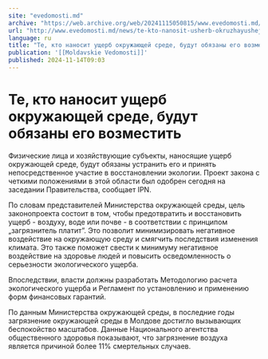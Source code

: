 ```yaml
---
site: "evedomosti.md"
archive: "https://web.archive.org/web/20241115050815/www.evedomosti.md/news/te-kto-nanosit-usherb-okruzhayushej-srede-budut-obyazany-ego"
url: "http://www.evedomosti.md/news/te-kto-nanosit-usherb-okruzhayushej-srede-budut-obyazany-ego"
language: ru
title: "Те, кто наносит ущерб окружающей среде, будут обязаны его возместить"
publication: '[[Moldavskie Vedomosti]]'
published: 2024-11-14T09:03
---
```


# Те, кто наносит ущерб окружающей среде, будут обязаны его возместить

Физические лица и хозяйствующие субъекты, наносящие ущерб окружающей среде, будут обязаны устранить его и принять непосредственное участие в восстановлении экологии. Проект закона с четкими положениями в этой области был одобрен сегодня на заседании Правительства, сообщает IPN.

По словам представителей Министерства окружающей среды, цель законопроекта состоит в том, чтобы предотвратить и восстановить ущерб - воздуху, воде или почве - в соответствии с принципом „загрязнитель платит”. Это позволит минимизировать негативное воздействие на окружающую среду и смягчить последствия изменения климата. Это также поможет свести к минимуму негативное воздействие на здоровье людей и повысить осведомленность о серьезности экологического ущерба.

Впоследствии, власти должны разработать Методологию расчета экологического ущерба и Регламент по установлению и применению форм финансовых гарантий.

По данным Министерства окружающей среды, в последние годы загрязнение окружающей среды в Молдове достигло вызывающих беспокойство масштабов. Данные Национального агентства общественного здоровья показывают, что загрязнение воздуха является причиной более 11% смертельных случаев.